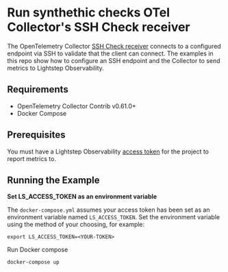 # Run synthethic checks OTel Collector's SSH Check receiver

The OpenTelemetry Collector [SSH Check receiver](sshcheckreceiver) connects to a configured endpoint via SSH to validate that the client can connect. The examples in this repo show how to configure an SSH endpoint and the Collector to send metrics to Lightstep Observability.

## Requirements

* OpenTelemetry Collector Contrib v0.61.0+
* Docker Compose

## Prerequisites

You must have a Lightstep Observability [access token][ls-docs-access-token] for the project to report metrics to.

## Running the Example

**Set LS_ACCESS_TOKEN as an environment variable**

The `docker-compose.yml` assumes your access token has been set as an environment variable named `LS_ACCESS_TOKEN`. Set the environment variable using the method of your choosing, for example:

```
export LS_ACCESS_TOKEN=<YOUR-TOKEN>
```

Run Docker compose

```
docker-compose up
```

[sshcheckreceiver]: https://github.com/open-telemetry/opentelemetry-collector-contrib/tree/main/receiver/sshcheckreceiver
[ls-docs-access-token]: https://docs.lightstep.com/docs/create-and-manage-access-tokens
[ls-docs-dashboards]: https://docs.lightstep.com/docs/create-and-manage-dashboards
